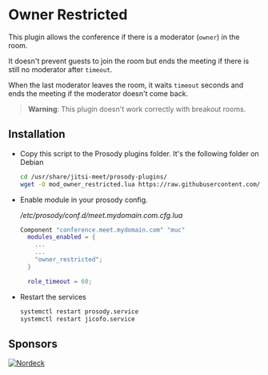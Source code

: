# Owner Restricted

This plugin allows the conference if there is a moderator (`owner`) in the room.

It doesn't prevent guests to join the room but ends the meeting if there is
still no moderator after `timeout`.

When the last moderator leaves the room, it waits `timeout` seconds and ends the
meeting if the moderator doesn't come back.

> **Warning**: This plugin doesn't work correctly with breakout rooms.

## Installation

- Copy this script to the Prosody plugins folder. It's the following folder on
  Debian

  ```bash
  cd /usr/share/jitsi-meet/prosody-plugins/
  wget -O mod_owner_restricted.lua https://raw.githubusercontent.com/jitsi-contrib/prosody-plugins/main/owner_restricted/mod_owner_restricted.lua
  ```

- Enable module in your prosody config.

  _/etc/prosody/conf.d/meet.mydomain.com.cfg.lua_

  ```lua
  Component "conference.meet.mydomain.com" "muc"
    modules_enabled = {
      ...
      ...
      "owner_restricted";
    }

    role_timeout = 60;
  ```

- Restart the services

  ```bash
  systemctl restart prosody.service
  systemctl restart jicofo.service
  ```

## Sponsors

[![Nordeck](/images/nordeck.png)](https://nordeck.net/)
